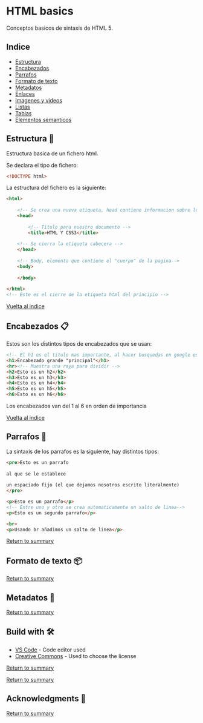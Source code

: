 # HTML basics

Conceptos basicos de sintaxis de HTML 5.

## Indice

- [Estructura](#Estructura-)
- [Encabezados](#encabezados-)
- [Parrafos](#parrafos-)
- [Formato de texto](#formato-de-texto-)
- [Metadatos](#metadatos-)
- [Enlaces](#enlaces-)
- [Imagenes y videos](#imagenes-y-videos-)
- [Listas](#listas-)
- [Tablas](#tablas-)
- [Elementos semanticos](#elementos-semanticos-)

## Estructura 🚀

Estructura basica de un fichero html.

Se declara el tipo de fichero:

```html
<!DOCTYPE html>
```

La estructura del fichero es la siguiente:

```html
<html>
    
    <!-- Se crea una nueva etiqueta, head contiene informacion sobre los metadatos -->
    <head>
        
        <!-- Titulo para nuestro documento -->
        <title>HTML Y CSS3</title>
    
    <!-- Se cierra la etiqueta cabecera -->
    </head>
    
    <!-- Body, elemento que contiene el "cuerpo" de la pagina-->
    <body>
        
    </body>
    
</html>
<!-- Este es el cierre de la etiqueta html del principio -->
```

[Vuelta al indice](#indice)

## Encabezados 📋

Estos son los distintos tipos de encabezados que se usan:

```html
<!-- El h1 es el titulo mas importante, al hacer busquedas en google es el que aparecera y el que google cogerá -->
<h1>Encabezado grande "principal"</h1>
<hr><!-- Muestra una raya para dividir -->
<h2>Esto es un h2</h2>
<h3>Esto es un h3</h3>
<h4>Esto es un h4</h4>
<h5>Esto es un h5</h5>
<h6>Esto es un h6</h6>
```

Los encabezados van del 1 al 6 en orden de importancia

[Vuelta al indice](#indice)

## Parrafos 🔧

La sintaxis de los parrafos es la siguiente, hay distintos tipos:

```html
<pre>Esto es un parrafo 
            
al que se le establece 
            
un espaciado fijo (el que dejamos nosotros escrito literalmente)
</pre>
```

```html
<p>Esto es un parrafo</p>
<!-- Entre uno y otro se crea automaticamente un salto de linea-->
<p>Esto es un segundo parrafo</p>
```

```html
<br>
<p>Usando br añadimos un salto de linea</p>
```

[Return to summary](#summary)

## Formato de texto 📦



[Return to summary](#summary)

## Metadatos 🔨


[Return to summary](#summary)

## Build with 🛠️

* [VS Code](https://code.visualstudio.com/) - Code editor used
* [Creative Commons](https://creativecommons.org/) - Used to choose the license

[Return to summary](#summary)



[Return to summary](#summary)

## Acknowledgments 📢


[Return to summary](#summary)
